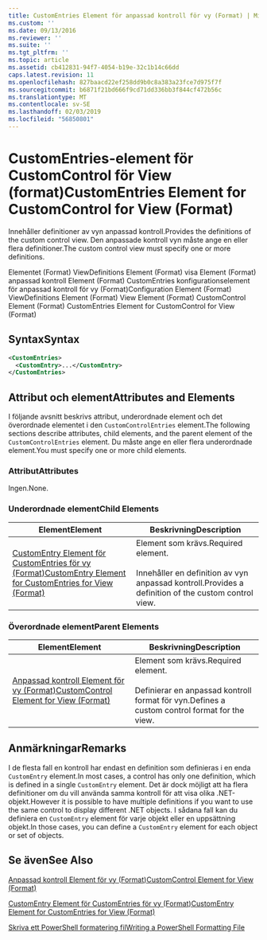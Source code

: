 ```yaml
---
title: CustomEntries Element för anpassad kontroll för vy (Format) | Microsoft Docs
ms.custom: ''
ms.date: 09/13/2016
ms.reviewer: ''
ms.suite: ''
ms.tgt_pltfrm: ''
ms.topic: article
ms.assetid: cb412831-94f7-4054-b19e-32c1b14c66dd
caps.latest.revision: 11
ms.openlocfilehash: 827baacd22ef258dd9b0c8a383a23fce7d975f7f
ms.sourcegitcommit: b6871f21bd666f9cd71dd336bb3f844cf472b56c
ms.translationtype: MT
ms.contentlocale: sv-SE
ms.lasthandoff: 02/03/2019
ms.locfileid: "56850801"
---
```

# <a name="customentries-element-for-customcontrol-for-view-format"></a><span data-ttu-id="7c73c-102">CustomEntries-element för CustomControl för View (format)</span><span class="sxs-lookup"><span data-stu-id="7c73c-102">CustomEntries Element for CustomControl for View (Format)</span></span>

<span data-ttu-id="7c73c-103">Innehåller definitioner av vyn anpassad kontroll.</span><span class="sxs-lookup"><span data-stu-id="7c73c-103">Provides the definitions of the custom control view.</span></span> <span data-ttu-id="7c73c-104">Den anpassade kontroll vyn måste ange en eller flera definitioner.</span><span class="sxs-lookup"><span data-stu-id="7c73c-104">The custom control view must specify one or more definitions.</span></span>

<span data-ttu-id="7c73c-105">Elementet (Format) ViewDefinitions Element (Format) visa Element (Format) anpassad kontroll Element (Format) CustomEntries konfigurationselement för anpassad kontroll för vy (Format)</span><span class="sxs-lookup"><span data-stu-id="7c73c-105">Configuration Element (Format) ViewDefinitions Element (Format) View Element (Format) CustomControl Element (Format) CustomEntries Element for CustomControl for View (Format)</span></span>

## <a name="syntax"></a><span data-ttu-id="7c73c-106">Syntax</span><span class="sxs-lookup"><span data-stu-id="7c73c-106">Syntax</span></span>

```xml
<CustomEntries>
  <CustomEntry>...</CustomEntry>
</CustomEntries>
```

## <a name="attributes-and-elements"></a><span data-ttu-id="7c73c-107">Attribut och element</span><span class="sxs-lookup"><span data-stu-id="7c73c-107">Attributes and Elements</span></span>

<span data-ttu-id="7c73c-108">I följande avsnitt beskrivs attribut, underordnade element och det överordnade elementet i den `CustomControlEntries` element.</span><span class="sxs-lookup"><span data-stu-id="7c73c-108">The following sections describe attributes, child elements, and the parent element of the `CustomControlEntries` element.</span></span> <span data-ttu-id="7c73c-109">Du måste ange en eller flera underordnade element.</span><span class="sxs-lookup"><span data-stu-id="7c73c-109">You must specify one or more child elements.</span></span>

### <a name="attributes"></a><span data-ttu-id="7c73c-110">Attribut</span><span class="sxs-lookup"><span data-stu-id="7c73c-110">Attributes</span></span>

<span data-ttu-id="7c73c-111">Ingen.</span><span class="sxs-lookup"><span data-stu-id="7c73c-111">None.</span></span>

### <a name="child-elements"></a><span data-ttu-id="7c73c-112">Underordnade element</span><span class="sxs-lookup"><span data-stu-id="7c73c-112">Child Elements</span></span>

|<span data-ttu-id="7c73c-113">Element</span><span class="sxs-lookup"><span data-stu-id="7c73c-113">Element</span></span>|<span data-ttu-id="7c73c-114">Beskrivning</span><span class="sxs-lookup"><span data-stu-id="7c73c-114">Description</span></span>|
|-------------|-----------------|
|[<span data-ttu-id="7c73c-115">CustomEntry Element för CustomEntries för vy (Format)</span><span class="sxs-lookup"><span data-stu-id="7c73c-115">CustomEntry Element for CustomEntries for View (Format)</span></span>](./customentry-element-for-customentries-for-customcontrol-for-view-format.md)|<span data-ttu-id="7c73c-116">Element som krävs.</span><span class="sxs-lookup"><span data-stu-id="7c73c-116">Required element.</span></span><br /><br /> <span data-ttu-id="7c73c-117">Innehåller en definition av vyn anpassad kontroll.</span><span class="sxs-lookup"><span data-stu-id="7c73c-117">Provides a definition of the custom control view.</span></span>|

### <a name="parent-elements"></a><span data-ttu-id="7c73c-118">Överordnade element</span><span class="sxs-lookup"><span data-stu-id="7c73c-118">Parent Elements</span></span>

|<span data-ttu-id="7c73c-119">Element</span><span class="sxs-lookup"><span data-stu-id="7c73c-119">Element</span></span>|<span data-ttu-id="7c73c-120">Beskrivning</span><span class="sxs-lookup"><span data-stu-id="7c73c-120">Description</span></span>|
|-------------|-----------------|
|[<span data-ttu-id="7c73c-121">Anpassad kontroll Element för vy (Format)</span><span class="sxs-lookup"><span data-stu-id="7c73c-121">CustomControl Element for View (Format)</span></span>](./customcontrol-element-for-view-format.md)|<span data-ttu-id="7c73c-122">Element som krävs.</span><span class="sxs-lookup"><span data-stu-id="7c73c-122">Required element.</span></span><br /><br /> <span data-ttu-id="7c73c-123">Definierar en anpassad kontroll format för vyn.</span><span class="sxs-lookup"><span data-stu-id="7c73c-123">Defines a custom control format for the view.</span></span>|

## <a name="remarks"></a><span data-ttu-id="7c73c-124">Anmärkningar</span><span class="sxs-lookup"><span data-stu-id="7c73c-124">Remarks</span></span>

<span data-ttu-id="7c73c-125">I de flesta fall en kontroll har endast en definition som definieras i en enda `CustomEntry` element.</span><span class="sxs-lookup"><span data-stu-id="7c73c-125">In most cases, a control has only one definition, which is defined in a single `CustomEntry` element.</span></span> <span data-ttu-id="7c73c-126">Det är dock möjligt att ha flera definitioner om du vill använda samma kontroll för att visa olika .NET-objekt.</span><span class="sxs-lookup"><span data-stu-id="7c73c-126">However it is possible to have multiple definitions if you want to use the same control to display different .NET objects.</span></span> <span data-ttu-id="7c73c-127">I sådana fall kan du definiera en `CustomEntry` element för varje objekt eller en uppsättning objekt.</span><span class="sxs-lookup"><span data-stu-id="7c73c-127">In those cases, you can define a `CustomEntry` element for each object or set of objects.</span></span>

## <a name="see-also"></a><span data-ttu-id="7c73c-128">Se även</span><span class="sxs-lookup"><span data-stu-id="7c73c-128">See Also</span></span>

[<span data-ttu-id="7c73c-129">Anpassad kontroll Element för vy (Format)</span><span class="sxs-lookup"><span data-stu-id="7c73c-129">CustomControl Element for View (Format)</span></span>](./customcontrol-element-for-view-format.md)

[<span data-ttu-id="7c73c-130">CustomEntry Element för CustomEntries för vy (Format)</span><span class="sxs-lookup"><span data-stu-id="7c73c-130">CustomEntry Element for CustomEntries for View (Format)</span></span>](./customentry-element-for-customentries-for-customcontrol-for-view-format.md)

[<span data-ttu-id="7c73c-131">Skriva ett PowerShell formatering fil</span><span class="sxs-lookup"><span data-stu-id="7c73c-131">Writing a PowerShell Formatting File</span></span>](./writing-a-powershell-formatting-file.md)
